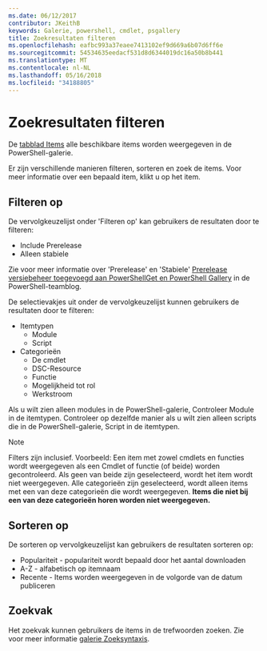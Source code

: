 ```yaml
---
ms.date: 06/12/2017
contributor: JKeithB
keywords: Galerie, powershell, cmdlet, psgallery
title: Zoekresultaten filteren
ms.openlocfilehash: eafbc993a37eaee7413102ef9d669a6b07d6ff6e
ms.sourcegitcommit: 54534635eedacf531d8d6344019dc16a50b8b441
ms.translationtype: MT
ms.contentlocale: nl-NL
ms.lasthandoff: 05/16/2018
ms.locfileid: "34188805"
---
```

# <a name="filtering-search-results"></a>Zoekresultaten filteren

De [tabblad Items](https://www.powershellgallery.com/items) alle beschikbare items worden weergegeven in de PowerShell-galerie.

Er zijn verschillende manieren filteren, sorteren en zoek de items.
Voor meer informatie over een bepaald item, klikt u op het item.

## <a name="filter-by"></a>Filteren op

De vervolgkeuzelijst onder 'Filteren op' kan gebruikers de resultaten door te filteren:
- Include Prerelease
- Alleen stabiele

Zie voor meer informatie over 'Prerelease' en 'Stabiele' [Prerelease versiebeheer toegevoegd aan PowerShellGet en PowerShell Gallery](https://blogs.msdn.microsoft.com/powershell/2017/12/05/prerelease-versioning-added-to-powershellget-and-powershell-gallery/) in de PowerShell-teamblog.

De selectievakjes uit onder de vervolgkeuzelijst kunnen gebruikers de resultaten door te filteren:
- Itemtypen
  - Module
  - Script
- Categorieën
  - De cmdlet
  - DSC-Resource
  - Functie
  - Mogelijkheid tot rol
  - Werkstroom

Als u wilt zien alleen modules in de PowerShell-galerie, Controleer Module in de itemtypen.
Controleer op dezelfde manier als u wilt zien alleen scripts die in de PowerShell-galerie, Script in de itemtypen.

> [!NOTE]
> Filters zijn inclusief.
> Voorbeeld: Een item met zowel cmdlets en functies wordt weergegeven als een Cmdlet of functie (of beide) worden gecontroleerd.
> Als geen van beide zijn geselecteerd, wordt het item wordt niet weergegeven.
> Alle categorieën zijn geselecteerd, wordt alleen items met een van deze categorieën die wordt weergegeven.
> **Items die niet bij een van deze categorieën horen worden niet weergegeven.**

## <a name="sort-by"></a>Sorteren op

De sorteren op vervolgkeuzelijst kan gebruikers de resultaten sorteren op:
- Populariteit - populariteit wordt bepaald door het aantal downloaden
- A-Z - alfabetisch op itemnaam
- Recente - Items worden weergegeven in de volgorde van de datum publiceren

## <a name="search-box"></a>Zoekvak

Het zoekvak kunnen gebruikers de items in de trefwoorden zoeken.
Zie voor meer informatie [galerie Zoeksyntaxis](search-syntax.md).